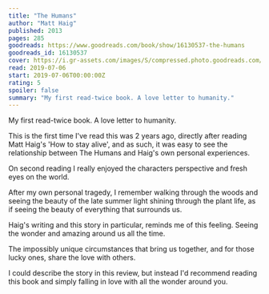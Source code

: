 ```yaml
---
title: "The Humans"
author: "Matt Haig"
published: 2013
pages: 285
goodreads: https://www.goodreads.com/book/show/16130537-the-humans
goodreads_id: 16130537
cover: https://i.gr-assets.com/images/S/compressed.photo.goodreads.com/books/1353739654l/16130537._SX98_.jpg
read: 2019-07-06
start: 2019-07-06T00:00:00Z
rating: 5
spoiler: false
summary: "My first read-twice book. A love letter to humanity."
---
```


My first read-twice book. A love letter to humanity.  
  
This is the first time I've read this was 2 years ago, directly after reading Matt Haig's 'How to stay alive', and as such, it was easy to see the relationship between The Humans and Haig's own personal experiences.  
  
On second reading I really enjoyed the characters perspective and fresh eyes on the world.  
  
After my own personal tragedy, I remember walking through the woods and seeing the beauty of the late summer light shining through the plant life, as if seeing the beauty of everything that surrounds us.  
  
Haig's writing and this story in particular, reminds me of this feeling. Seeing the wonder and amazing around us all the time.  
  
The impossibly unique circumstances that bring us together, and for those lucky ones, share the love with others.  
  
I could describe the story in this review, but instead I'd recommend reading this book and simply falling in love with all the wonder around you.
